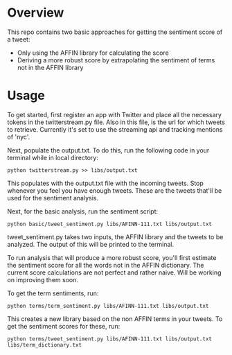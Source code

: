 # Overview

This repo contains two basic approaches for getting the sentiment score of a tweet:

  * Only using the AFFIN library for calculating the score
  * Deriving a more robust score by extrapolating the sentiment of terms not in the AFFIN library

# Usage

To get started, first register an app with Twitter and place all the necessary tokens in the twitterstream.py file. Also in this file, is the url for which tweets to retrieve. Currently it's set to use the streaming api and tracking mentions of 'nyc'.

Next, populate the output.txt. To do this, run the following code in your terminal while in local directory:
```
python twitterstream.py >> libs/output.txt
```

This populates with the output.txt file with the incoming tweets. Stop whenever you feel you have enough tweets. These are the tweets that'll be used for the sentiment analysis.

Next, for the basic analysis, run the sentiment script:
````
python basic/tweet_sentiment.py libs/AFINN-111.txt libs/output.txt
````

tweet_sentiment.py takes two inputs, the AFFIN library and the tweets to be analyzed. The output of this will be printed to the terminal.

To run analysis that will produce a more robust score, you'll first estimate the sentiment score for all the words not in the AFFIN dictionary. The current score calculations are not perfect and rather naive. Will be working on improving them soon.

To get the term sentiments, run:
````
python terms/term_sentiment.py libs/AFINN-111.txt libs/output.txt
````

This creates a new library based on the non AFFIN terms in your tweets. To get the sentiment scores for these, run:

````
python terms/tweet_sentiment.py libs/AFINN-111.txt libs/output.txt libs/term_dictionary.txt
````

